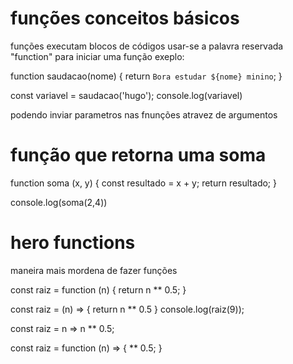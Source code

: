 # funções conceitos básicos
funções executam blocos de códigos 
usar-se a palavra reservada "function" para iniciar uma função
exeplo:

function saudacao(nome) {
  return  `Bora estudar ${nome} minino`;
}

const variavel = saudacao('hugo');
console.log(variavel)

podendo inviar parametros nas fnunções atravez de argumentos  
# função que retorna uma soma 

function soma (x, y) {
  const resultado = x + y;
  return resultado;
}

console.log(soma(2,4))

# hero functions
maneira mais mordena de fazer funções 

const raiz = function (n) {
  return n ** 0.5;
}
 
const raiz = (n) => {
  return n ** 0.5
}
console.log(raiz(9));

const raiz = n => n ** 0.5;

const raiz = function (n) => {
** 0.5;
} 